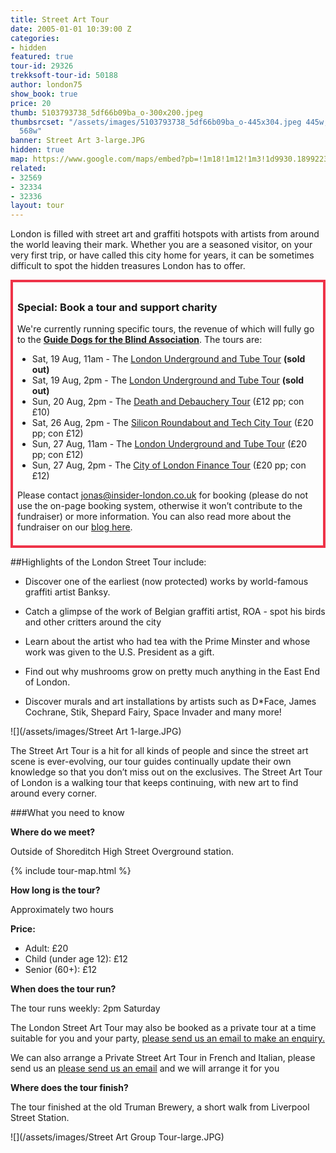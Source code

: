 ```yaml
---
title: Street Art Tour
date: 2005-01-01 10:39:00 Z
categories:
- hidden
featured: true
tour-id: 29326
trekksoft-tour-id: 50188
author: london75
show_book: true
price: 20
thumb: 5103793738_5df66b09ba_o-300x200.jpeg
thumbsrcset: "/assets/images/5103793738_5df66b09ba_o-445x304.jpeg 445w, /assets/images/5103793738_5df66b09ba_o-568x388.jpeg
  568w"
banner: Street Art 3-large.JPG
hidden: true
map: https://www.google.com/maps/embed?pb=!1m18!1m12!1m3!1d9930.18992237212!2d-0.08116377516709032!3d51.521517516813866!2m3!1f0!2f0!3f0!3m2!1i1024!2i768!4f13.1!3m3!1m2!1s0x48761cb7237e45d3%3A0x832e68d6f5c3b9b0!2sShoreditch+High+Street!5e0!3m2!1sen!2s!4v1431588607125
related:
- 32569
- 32334
- 32336
layout: tour
---
```


<p class="lede">London is filled with street art and graffiti hotspots with artists from around the world leaving their mark. Whether you are a seasoned visitor, on your very first trip, or have called this city home for years, it can be sometimes difficult to spot the hidden treasures London has to offer.

<div style="padding: .5em; border: .35em solid #EE3348;">
<h3>Special: Book a tour and support charity</h3>
<p>We're currently running specific tours, the revenue of which will fully go to the <a href="http://www.guidedogs.org.uk/"><strong>Guide Dogs for the Blind Association</strong></a>. The tours are:</p>
<ul>
<li>Sat, 19 Aug, 11am - The <a href="http://www.insider-london.co.uk/tours/london-underground-and-tube-tour/">London Underground and Tube Tour</a> <strong>(sold out)</strong></li>
<li>Sat, 19 Aug, 2pm - The <a href="http://www.insider-london.co.uk/tours/london-underground-and-tube-tour/">London Underground and Tube Tour</a> <strong>(sold out)</strong></li>
<li>Sun, 20 Aug, 2pm - The <a href="http://www.insider-london.co.uk/tours/the-death-and-debauchery-tour/">Death and Debauchery Tour</a> (£12 pp; con £10)</li> 
<li>Sat, 26 Aug, 2pm - The <a href="http://www.insider-london.co.uk/tours/silicon-roundabout-and-tech-city-tour/">Silicon Roundabout and Tech City Tour</a> (£20 pp; con £12)</li>
<li>Sun, 27 Aug, 11am - The <a href="http://www.insider-london.co.uk/tours/london-underground-and-tube-tour/">London Underground and Tube Tour</a> (£20 pp; con £12)</li>
<li>Sun, 27 Aug, 2pm - The <a href="http://www.insider-london.co.uk/tours/london-finance-walking-tour/">City of London Finance Tour</a> (£20 pp; con £12)</li>
</ul>
<p>Please contact <a href="mailto:jonas@insider-london.co.uk">jonas@insider-london.co.uk</a> for booking (please do not use the on-page booking system, otherwise it won’t contribute to the fundraiser) or more information. You can also read more about the fundraiser on our <a href="http://www.insider-london.co.uk/insider-london-is-raising-funds-for-guide-dogs/">blog here</a>.</p>
</div>

##Highlights of the London Street Tour include:

- Discover one of the earliest (now protected) works by world-famous graffiti artist Banksy.

- Catch a glimpse of the work of Belgian graffiti artist, ROA - spot his birds and other critters around the city

- Learn about the artist who had tea with the Prime Minster and whose work was given to the U.S. President as a gift.

- Find out why mushrooms grow on pretty much anything in the East End of London.

- Discover murals and art installations by artists such as D*Face, James Cochrane, Stik, Shepard Fairy, Space Invader and many more!

![](/assets/images/Street Art 1-large.JPG)

The Street Art Tour is a hit for all kinds of people and since the street art scene is ever-evolving, our tour guides continually update their own knowledge so that you don’t miss out on the exclusives. The Street Art Tour of London is a walking tour that keeps continuing, with new art to find around every corner.

###What you need to know

**Where do we meet?**

Outside of Shoreditch High Street Overground station.

{% include tour-map.html %}

**How long is the tour?**

Approximately two hours            

**Price:**
- Adult: £20
- Child (under age 12): £12
- Senior (60+): £12

**When does the tour run?**

The tour runs weekly: 2pm Saturday

The London Street Art Tour may also be booked as a private tour at a time suitable for you and your party, <a href="/contact-us/">please send us an email to make an enquiry.</a>

We can also arrange a Private Street Art Tour in French and Italian, please send us an <a href="/contact-us/">please send us an email</a> and we will arrange it for you

**Where does the tour finish?**

The tour finished at the old Truman Brewery, a short walk from Liverpool Street Station.

![](/assets/images/Street Art Group Tour-large.JPG)
